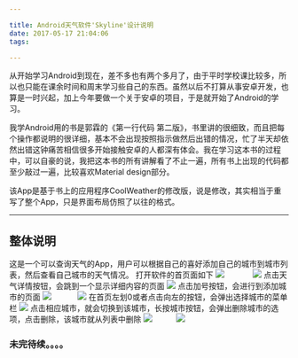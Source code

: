 ```yaml
---

title: Android天气软件'Skyline'设计说明
date: 2017-05-17 21:04:06
tags:

---
```

从开始学习Android到现在，差不多也有两个多月了，由于平时学校课比较多，所以也只能在课余时间和周末学习些自己的东西。虽然以后不打算从事安卓开发，也算是一时兴起，加上今年要做一个关于安卓的项目，于是就开始了Android的学习。  

我学Android用的书是郭霖的《第一行代码 第二版》，书里讲的很细致，而且把每个操作都说明的很详细，基本不会出现按照指示做然后出错的情况，忙了半天却依然出错这钟痛苦相信很多开始接触安卓的人都深有体会。我在学习这本书的过程中，可以自豪的说，我把这本书的所有讲解看了不止一遍，所有书上出现的代码都至少敲过一遍，比较喜欢Material design部分。  

该App是基于书上的应用程序CoolWeather的修改版，说是修改，其实相当于重写了整个App，只是界面布局仿照了以往的格式。

---
## 整体说明
这是一个可以查询天气的App，用户可以根据自己的喜好添加自己的城市到城市列表，然后查看自己城市的天气情况。
打开软件的首页面如下
![](http://i.imgur.com/KZBXLV5.png) &nbsp;&nbsp;&nbsp;&nbsp;&nbsp;&nbsp;&nbsp;&nbsp;&nbsp;&nbsp;&nbsp; ![](http://i.imgur.com/UQIjk1v.png)
点击天气详情按钮，会跳到一个显示详细内容的页面
![](http://i.imgur.com/44AaCer.png)
点击加号按钮，会进行到添加城市的页面
![](http://i.imgur.com/S9bkiPo.png)&nbsp;&nbsp;&nbsp;&nbsp;&nbsp;&nbsp;&nbsp;&nbsp;&nbsp;&nbsp;&nbsp; ![](http://i.imgur.com/9IurY9v.png)
在首页左划0或者点击向左的按钮，会弹出选择城市的菜单栏
![](http://i.imgur.com/YJeQC0E.png)
点击相应城市，就会切换到该城市，长按城市按钮，会弹出删除城市的选项，点击删除，该城市就从列表中删除
![](http://i.imgur.com/ufKbtW7.png)&nbsp;&nbsp;&nbsp;&nbsp;&nbsp;&nbsp;&nbsp;&nbsp;&nbsp;&nbsp;&nbsp;![](http://i.imgur.com/DoHVcgE.png)
### 未完待续。。。。

